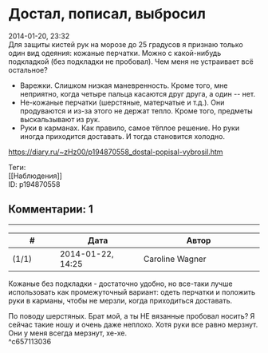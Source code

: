 Достал, пописал, выбросил
=========================

  
2014-01-20, 23:32  
 Для защиты кистей рук на морозе до 25 градусов я признаю только один вид одеяния: кожаные перчатки. Можно с какой-нибудь подкладкой (без подкладки не пробовал). Чем меня не устраивает всё остальное?   
   
 - Варежки. Слишком низкая маневренность. Кроме того, мне неприятно, когда четыре пальца касаются друг друга, а один -- нет.   
 - Не-кожаные перчатки (шерстяные, матерчатые и т.д.). Они продуваются и из-за этого не держат тепло. Кроме того, предметы выскальзывают из рук.   
 - Руки в карманах. Как правило, самое тёплое решение. Но руки иногда приходится доставать. И тогда становится холодно.   
  
<https://diary.ru/~zHz00/p194870558_dostal-popisal-vybrosil.htm>  
  
Теги:  
[[Наблюдения]]  
ID: p194870558  


Комментарии: 1
--------------

  


---



|         #         |              Дата              |                     Автор                     |           ID           |
| --- | --- | --- | --- |
| (1/1) | 2014-01-22, 14:25 | Caroline Wagner | c657113036 |

  
 Кожаные без подкладки - достаточно удобно, но все-таки лучше использовать как промежуточный вариант: одеть перчатки и положить руки в карманы, чтобы не мерзли, когда приходиться доставать.   
   
 По поводу шерстяных. Брат мой, а ты НЕ вязанные пробовал носить? Я сейчас такие ношу и очень даже неплохо. Хотя руки все равно мерзнут. Они у меня всегда мерзнут, хе-хе.   
 ^c657113036